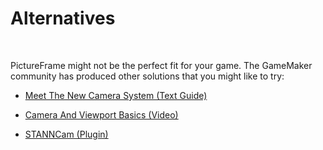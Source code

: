 # Alternatives

&nbsp;

PictureFrame might not be the perfect fit for your game. The GameMaker community has produced other solutions that you might like to try:

- [Meet The New Camera System (Text Guide)](https://forum.gamemaker.io/index.php?threads/guide-meet-the-new-camera-system.12269/#post-93258)

- [Camera And Viewport Basics (Video)](https://www.youtube.com/watch?v=UNZ97-c3dhY)

- [STANNCam (Plugin)](https://github.com/jack27121/STANNcam/wiki)